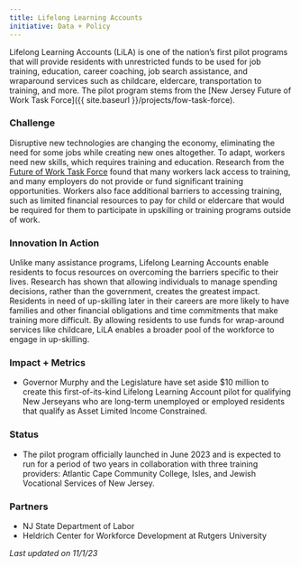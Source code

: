 ```yaml
---
title: Lifelong Learning Accounts
initiative: Data + Policy
---
```


Lifelong Learning Accounts (LiLA) is one of the nation’s first pilot programs that will provide residents with unrestricted funds to be used for job training, education, career coaching, job search assistance, and wraparound services such as childcare, eldercare, transportation to training, and more. The pilot program stems from the [New Jersey Future of Work Task Force]({{ site.baseurl }}/projects/fow-task-force).

### Challenge
 Disruptive new technologies are changing the economy, eliminating the need for some jobs while creating new ones altogether. To adapt, workers need new skills, which requires training and education. Research from the [Future of Work Task Force](https://fowtf.innovation.nj.gov/resources.html) found that many workers lack access to training, and many employers do not provide or fund significant training opportunities. Workers also face additional barriers to accessing training, such as limited financial resources to pay for child or eldercare that would be required for them to participate in upskilling or training programs outside of work.

### Innovation In Action
 Unlike many assistance programs, Lifelong Learning Accounts enable residents to focus resources on overcoming the barriers specific to their lives. Research has shown that allowing individuals to manage spending decisions, rather than the government, creates the greatest impact. Residents in need of up-skilling later in their careers are more likely to have families and other financial obligations and time commitments that make training more difficult. By allowing residents to use funds for wrap-around services like childcare, LiLA enables a broader pool of the workforce to engage in up-skilling.

### Impact + Metrics

- Governor Murphy and the Legislature have set aside $10 million to create this first-of-its-kind Lifelong Learning Account pilot for qualifying New Jerseyans who are long-term unemployed or employed residents that qualify as Asset Limited Income Constrained.

### Status

- The pilot program officially launched in June 2023 and is expected to run for a period of two years in collaboration with three training providers: Atlantic Cape Community College, Isles, and Jewish Vocational Services of New Jersey. 

### Partners

- NJ State Department of Labor
- Heldrich Center for Workforce Development at Rutgers University

*Last updated on 11/1/23*
